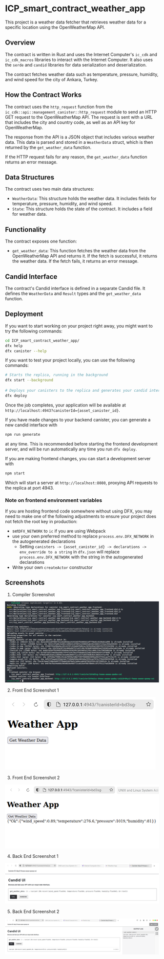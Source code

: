 # ICP_smart_contract_weather_app

This project is a weather data fetcher that retrieves weather data for a specific location using the OpenWeatherMap API.

## Overview

The contract is written in Rust and uses the Internet Computer's `ic_cdk` and `ic_cdk_macros` libraries to interact with the Internet Computer. It also uses the `serde` and `candid` libraries for data serialization and deserialization.

The contract fetches weather data such as temperature, pressure, humidity, and wind speed for the city of Ankara, Turkey.

## How the Contract Works

The contract uses the `http_request` function from the `ic_cdk::api::management_canister::http_request` module to send an HTTP GET request to the OpenWeatherMap API. The request is sent with a URL that includes the city and country code, as well as an API key for OpenWeatherMap.

The response from the API is a JSON object that includes various weather data. This data is parsed and stored in a `WeatherData` struct, which is then returned by the `get_weather_data` function.

If the HTTP request fails for any reason, the `get_weather_data` function returns an error message.

## Data Structures

The contract uses two main data structures:

- `WeatherData`: This structure holds the weather data. It includes fields for temperature, pressure, humidity, and wind speed.
- `State`: This structure holds the state of the contract. It includes a field for weather data.

## Functionality

The contract exposes one function:

- `get_weather_data`: This function fetches the weather data from the OpenWeatherMap API and returns it. If the fetch is successful, it returns the weather data. If the fetch fails, it returns an error message.

## Candid Interface

The contract's Candid interface is defined in a separate Candid file. It defines the `WeatherData` and `Result` types and the `get_weather_data` function.

## Deployment

If you want to start working on your project right away, you might want to try the following commands:

```bash
cd ICP_smart_contract_weather_app/
dfx help
dfx canister --help
```

If you want to test your project locally, you can use the following commands:

```bash
# Starts the replica, running in the background
dfx start --background

# Deploys your canisters to the replica and generates your candid interface
dfx deploy
```

Once the job completes, your application will be available at `http://localhost:4943?canisterId={asset_canister_id}`.

If you have made changes to your backend canister, you can generate a new candid interface with

```bash
npm run generate
```

at any time. This is recommended before starting the frontend development server, and will be run automatically any time you run `dfx deploy`.

If you are making frontend changes, you can start a development server with

```bash
npm start
```

Which will start a server at `http://localhost:8080`, proxying API requests to the replica at port 4943.

### Note on frontend environment variables

If you are hosting frontend code somewhere without using DFX, you may need to make one of the following adjustments to ensure your project does not fetch the root key in production:

- set`DFX_NETWORK` to `ic` if you are using Webpack
- use your own preferred method to replace `process.env.DFX_NETWORK` in the autogenerated declarations
  - Setting `canisters -> {asset_canister_id} -> declarations -> env_override to a string` in `dfx.json` will replace `process.env.DFX_NETWORK` with the string in the autogenerated declarations
- Write your own `createActor` constructor

## Screenshots

1) Compiler Screenshot 

![ss1](https://github.com/vitalvirtue/ICP_smart_contract_weather_app/blob/main/screenshots/ss1.png)

2) Front End Screenshot 1

![ss2](https://github.com/vitalvirtue/ICP_smart_contract_weather_app/blob/main/screenshots/ss2.png)

3) Front End Screenshot 2

![ss3](https://github.com/vitalvirtue/ICP_smart_contract_weather_app/blob/main/screenshots/ss3.png)

4) Back End Screenshot 1

![ss4](https://github.com/vitalvirtue/ICP_smart_contract_weather_app/blob/main/screenshots/ss4.png)

5) Back End Screenshot 2

![ss5](https://github.com/vitalvirtue/ICP_smart_contract_weather_app/blob/main/screenshots/ss5.png)